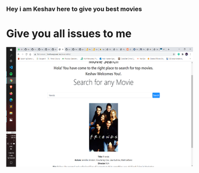 ### Hey i am Keshav here to give you best movies
# Give you all issues to me



<img align="left" alt="Movies" src="https://raw.githubusercontent.com/keshav04042001/moviesInfo/master/img/Movie.png" width="500" height="320" />
